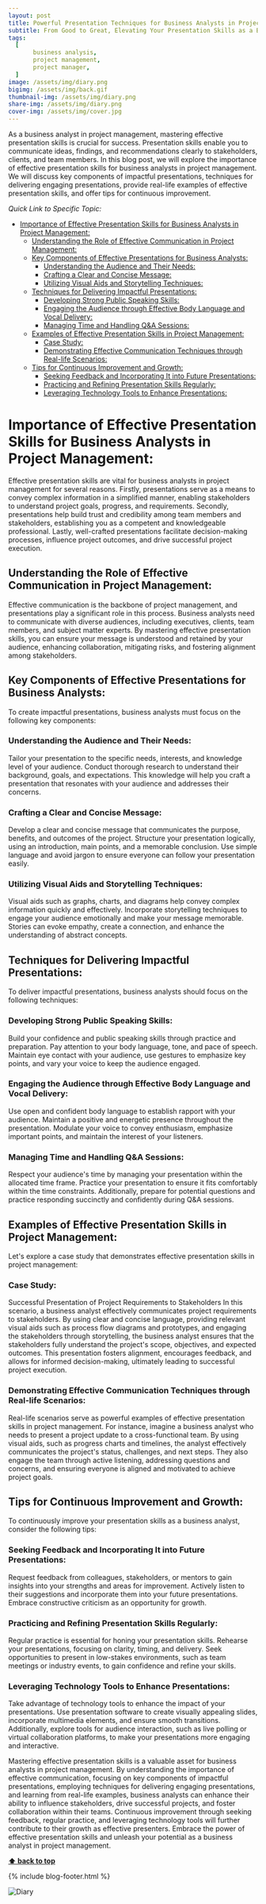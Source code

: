 ```yaml
---
layout: post
title: Powerful Presentation Techniques for Business Analysts in Project Management
subtitle: From Good to Great, Elevating Your Presentation Skills as a Business Analyst 
tags:
  [
       business analysis,
       project management,
       project manager,
  ]
image: /assets/img/diary.png
bigimg: /assets/img/back.gif
thumbnail-img: /assets/img/diary.png
share-img: /assets/img/diary.png
cover-img: /assets/img/cover.jpg
---
```

As a business analyst in project management, mastering effective presentation skills is crucial for success. Presentation skills enable you to communicate ideas, findings, and recommendations clearly to stakeholders, clients, and team members. In this blog post, we will explore the importance of effective presentation skills for business analysts in project management. We will discuss key components of impactful presentations, techniques for delivering engaging presentations, provide real-life examples of effective presentation skills, and offer tips for continuous improvement.

_Quick Link to Specific Topic:_
- [Importance of Effective Presentation Skills for Business Analysts in Project Management:](#importance-of-effective-presentation-skills-for-business-analysts-in-project-management)
  - [Understanding the Role of Effective Communication in Project Management:](#understanding-the-role-of-effective-communication-in-project-management)
  - [Key Components of Effective Presentations for Business Analysts:](#key-components-of-effective-presentations-for-business-analysts)
    - [Understanding the Audience and Their Needs:](#understanding-the-audience-and-their-needs)
    - [Crafting a Clear and Concise Message:](#crafting-a-clear-and-concise-message)
    - [Utilizing Visual Aids and Storytelling Techniques:](#utilizing-visual-aids-and-storytelling-techniques)
  - [Techniques for Delivering Impactful Presentations:](#techniques-for-delivering-impactful-presentations)
    - [Developing Strong Public Speaking Skills:](#developing-strong-public-speaking-skills)
    - [Engaging the Audience through Effective Body Language and Vocal Delivery:](#engaging-the-audience-through-effective-body-language-and-vocal-delivery)
    - [Managing Time and Handling Q\&A Sessions:](#managing-time-and-handling-qa-sessions)
  - [Examples of Effective Presentation Skills in Project Management:](#examples-of-effective-presentation-skills-in-project-management)
    - [Case Study:](#case-study)
    - [Demonstrating Effective Communication Techniques through Real-life Scenarios:](#demonstrating-effective-communication-techniques-through-real-life-scenarios)
  - [Tips for Continuous Improvement and Growth:](#tips-for-continuous-improvement-and-growth)
    - [Seeking Feedback and Incorporating It into Future Presentations:](#seeking-feedback-and-incorporating-it-into-future-presentations)
    - [Practicing and Refining Presentation Skills Regularly:](#practicing-and-refining-presentation-skills-regularly)
    - [Leveraging Technology Tools to Enhance Presentations:](#leveraging-technology-tools-to-enhance-presentations)


 


# Importance of Effective Presentation Skills for Business Analysts in Project Management:
Effective presentation skills are vital for business analysts in project management for several reasons. Firstly, presentations serve as a means to convey complex information in a simplified manner, enabling stakeholders to understand project goals, progress, and requirements. Secondly, presentations help build trust and credibility among team members and stakeholders, establishing you as a competent and knowledgeable professional. Lastly, well-crafted presentations facilitate decision-making processes, influence project outcomes, and drive successful project execution.

## Understanding the Role of Effective Communication in Project Management:
Effective communication is the backbone of project management, and presentations play a significant role in this process. Business analysts need to communicate with diverse audiences, including executives, clients, team members, and subject matter experts. By mastering effective presentation skills, you can ensure your message is understood and retained by your audience, enhancing collaboration, mitigating risks, and fostering alignment among stakeholders.

## Key Components of Effective Presentations for Business Analysts:
To create impactful presentations, business analysts must focus on the following key components:

### Understanding the Audience and Their Needs:
Tailor your presentation to the specific needs, interests, and knowledge level of your audience. Conduct thorough research to understand their background, goals, and expectations. This knowledge will help you craft a presentation that resonates with your audience and addresses their concerns.

### Crafting a Clear and Concise Message:
Develop a clear and concise message that communicates the purpose, benefits, and outcomes of the project. Structure your presentation logically, using an introduction, main points, and a memorable conclusion. Use simple language and avoid jargon to ensure everyone can follow your presentation easily.

### Utilizing Visual Aids and Storytelling Techniques:
Visual aids such as graphs, charts, and diagrams help convey complex information quickly and effectively. Incorporate storytelling techniques to engage your audience emotionally and make your message memorable. Stories can evoke empathy, create a connection, and enhance the understanding of abstract concepts.

## Techniques for Delivering Impactful Presentations:
To deliver impactful presentations, business analysts should focus on the following techniques:

### Developing Strong Public Speaking Skills:
Build your confidence and public speaking skills through practice and preparation. Pay attention to your body language, tone, and pace of speech. Maintain eye contact with your audience, use gestures to emphasize key points, and vary your voice to keep the audience engaged.

### Engaging the Audience through Effective Body Language and Vocal Delivery:
Use open and confident body language to establish rapport with your audience. Maintain a positive and energetic presence throughout the presentation. Modulate your voice to convey enthusiasm, emphasize important points, and maintain the interest of your listeners.

### Managing Time and Handling Q&A Sessions:
Respect your audience's time by managing your presentation within the allocated time frame. Practice your presentation to ensure it fits comfortably within the time constraints. Additionally, prepare for potential questions and practice responding succinctly and confidently during Q&A sessions.

## Examples of Effective Presentation Skills in Project Management:
Let's explore a case study that demonstrates effective presentation skills in project management:

### Case Study: 
Successful Presentation of Project Requirements to Stakeholders
In this scenario, a business analyst effectively communicates project requirements to stakeholders. By using clear and concise language, providing relevant visual aids such as process flow diagrams and prototypes, and engaging the stakeholders through storytelling, the business analyst ensures that the stakeholders fully understand the project's scope, objectives, and expected outcomes. This presentation fosters alignment, encourages feedback, and allows for informed decision-making, ultimately leading to successful project execution.

### Demonstrating Effective Communication Techniques through Real-life Scenarios:
Real-life scenarios serve as powerful examples of effective presentation skills in project management. For instance, imagine a business analyst who needs to present a project update to a cross-functional team. By using visual aids, such as progress charts and timelines, the analyst effectively communicates the project's status, challenges, and next steps. They also engage the team through active listening, addressing questions and concerns, and ensuring everyone is aligned and motivated to achieve project goals.

## Tips for Continuous Improvement and Growth:
To continuously improve your presentation skills as a business analyst, consider the following tips:

### Seeking Feedback and Incorporating It into Future Presentations:
Request feedback from colleagues, stakeholders, or mentors to gain insights into your strengths and areas for improvement. Actively listen to their suggestions and incorporate them into your future presentations. Embrace constructive criticism as an opportunity for growth.

### Practicing and Refining Presentation Skills Regularly:
Regular practice is essential for honing your presentation skills. Rehearse your presentations, focusing on clarity, timing, and delivery. Seek opportunities to present in low-stakes environments, such as team meetings or industry events, to gain confidence and refine your skills.

### Leveraging Technology Tools to Enhance Presentations:
Take advantage of technology tools to enhance the impact of your presentations. Use presentation software to create visually appealing slides, incorporate multimedia elements, and ensure smooth transitions. Additionally, explore tools for audience interaction, such as live polling or virtual collaboration platforms, to make your presentations more engaging and interactive.


Mastering effective presentation skills is a valuable asset for business analysts in project management. By understanding the importance of effective communication, focusing on key components of impactful presentations, employing techniques for delivering engaging presentations, and learning from real-life examples, business analysts can enhance their ability to influence stakeholders, drive successful projects, and foster collaboration within their teams. Continuous improvement through seeking feedback, regular practice, and leveraging technology tools will further contribute to their growth as effective presenters. Embrace the power of effective presentation skills and unleash your potential as a business analyst in project management.








**[⬆ back to top](#importance-of-effective-presentation-skills-for-business-analysts-in-project-management)**

{% include blog-footer.html %}

![Diary](/assets/img/diary.png "Diary")
